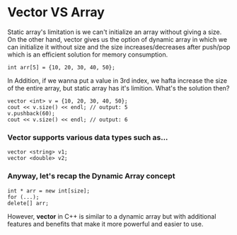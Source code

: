 # Vector VS Array

Static array's limitation is we can't initialize an array without giving a size. On the other hand, vector gives us the option of dynamic array in which we can initialize it without size and the size increases/decreases after push/pop which is an efficient solution for memory consumption. 

    int arr[5] = {10, 20, 30, 40, 50};

In Addition, if we wanna put a value in 3rd index, we hafta increase the size of the entire array, but static array has it's limition. What's the solution then?

    vector <int> v = {10, 20, 30, 40, 50};
    cout << v.size() << endl; // output: 5
    v.pushback(60);
    cout << v.size() << endl; // output: 6

### Vector supports various data types such as...
    vector <string> v1;
    vector <double> v2;

### Anyway, let's recap the Dynamic Array concept

    int * arr = new int[size];
    for (...);
    delete[] arr;

However, **vector** in C++ is similar to a dynamic array but with additional features and benefits that make it more powerful and easier to use. 